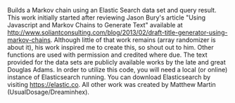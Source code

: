 Builds a Markov chain using an Elastic Search data set and query result. This work initially started
after reviewing Jason Bury's article "Using Javascript and Markov Chains to Generate Text" available at 
http://www.soliantconsulting.com/blog/2013/02/draft-title-generator-using-markov-chains. Although little
of that work remains (array randomizer is about it), his work inspired me to create this, so shout out
to him. Other functions are used with permission and credited where due. The text provided for the
data sets are publicly available works by the late and great Douglas Adams. In order to utilize this
code, you will need a local (or online) instance of Elasticsearch running. You can download Elasticsearch
by visiting https://elastic.co.
All other work was created by Matthew Martin (UsualDosage/Dreaminhex).